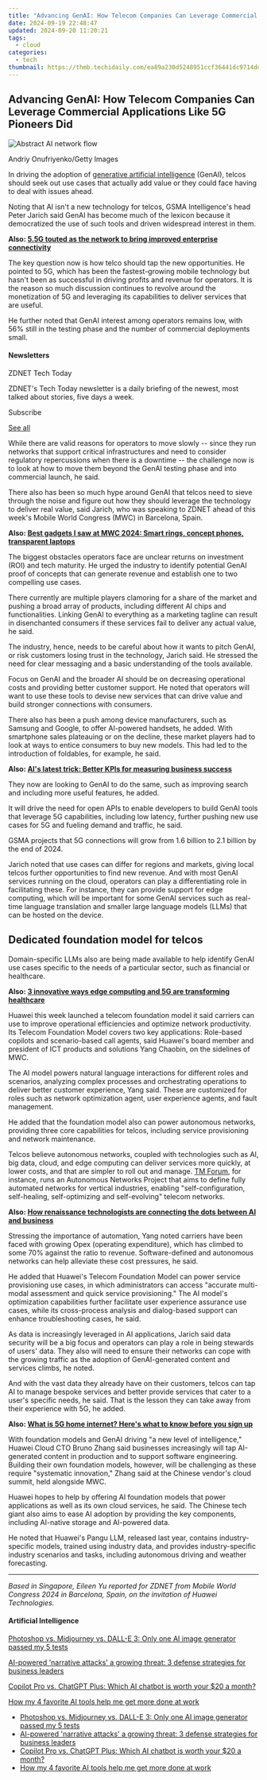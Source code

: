```yaml
---
title: "Advancing GenAI: How Telecom Companies Can Leverage Commercial Applications Like 5G Pioneers Did"
date: 2024-09-19 22:48:47
updated: 2024-09-20 11:20:21
tags:
  - cloud
categories:
  - tech
thumbnail: https://thmb.techidaily.com/ea89a230d5248951ccf36441dc9714dd3928003aa27c50b18bb1e4d33a021df4.jpg
---
```


## Advancing GenAI: How Telecom Companies Can Leverage Commercial Applications Like 5G Pioneers Did

![Abstract AI network flow](https://www.zdnet.com/a/img/resize/c3c45a426aa678fab4c8acb3741875db461437f1/2024/03/01/25a27920-fecc-4705-b065-c1510ab0ef92/gettyimages-1399939885.jpg?auto=webp&width=1280)

Andriy Onufriyenko/Getty Images

In driving the adoption of [generative artificial intelligence](https://www.zdnet.com/article/what-is-generative-ai-and-why-is-it-so-popular-heres-everything-you-need-to-know/) (GenAI), telcos should seek out use cases that actually add value or they could face having to deal with issues ahead. 

Noting that AI isn't a new technology for telcos, GSMA Intelligence's head Peter Jarich said GenAI has become much of the lexicon because it democratized the use of such tools and driven widespread interest in them.

**Also: [5.5G touted as the network to bring improved enterprise connectivity](https://www.zdnet.com/article/5-5g-touted-as-the-network-to-bring-improved-enterprise-connectivity/)**

The key question now is how telco should tap the new opportunities. He pointed to 5G, which has been the fastest-growing mobile technology but hasn't been as successful in driving profits and revenue for operators. It is the reason so much discussion continues to revolve around the monetization of 5G and leveraging its capabilities to deliver services that are useful. 

He further noted that GenAI interest among operators remains low, with 56% still in the testing phase and the number of commercial deployments small. 

#### Newsletters

ZDNET Tech Today

ZDNET's Tech Today newsletter is a daily briefing of the newest, most talked about stories, five days a week.

 Subscribe

[See all](https://www.zdnet.com/newsletters/)

While there are valid reasons for operators to move slowly -- since they run networks that support critical infrastructures and need to consider regulatory repercussions when there is a downtime -- the challenge now is to look at how to move them beyond the GenAI testing phase and into commercial launch, he said. 

There also has been so much hype around GenAI that telcos need to sieve through the noise and figure out how they should leverage the technology to deliver real value, said Jarich, who was speaking to ZDNET ahead of this week's Mobile World Congress (MWC) in Barcelona, Spain. 

**Also: [Best gadgets I saw at MWC 2024: Smart rings, concept phones, transparent laptops](https://www.zdnet.com/article/best-gadgets-i-saw-at-mwc-2024-smart-rings-concept-phones-transparent-laptops/)**

The biggest obstacles operators face are unclear returns on investment (ROI) and tech maturity. He urged the industry to identify potential GenAI proof of concepts that can generate revenue and establish one to two compelling use cases. 

There currently are multiple players clamoring for a share of the market and pushing a broad array of products, including different AI chips and functionalities. Linking GenAI to everything as a marketing tagline can result in disenchanted consumers if these services fail to deliver any actual value, he said. 

The industry, hence, needs to be careful about how it wants to pitch GenAI, or risk customers losing trust in the technology, Jarich said. He stressed the need for clear messaging and a basic understanding of the tools available. 

Focus on GenAI and the broader AI should be on decreasing operational costs and providing better customer support. He noted that operators will want to use these tools to devise new services that can drive value and build stronger connections with consumers.

There also has been a push among device manufacturers, such as Samsung and Google, to offer AI-powered handsets, he added. With smartphone sales plateauing or on the decline, these market players had to look at ways to entice consumers to buy new models. This had led to the introduction of foldables, for example, he said. 

**Also: [AI's latest trick: Better KPIs for measuring business success](https://www.zdnet.com/article/ais-latest-trick-better-kpis-for-measuring-business-success/)**

They now are looking to GenAI to do the same, such as improving search and including more useful features, he added.

It will drive the need for open APIs to enable developers to build GenAI tools that leverage 5G capabilities, including low latency, further pushing new use cases for 5G and fueling demand and traffic, he said. 

GSMA projects that 5G connections will grow from 1.6 billion to 2.1 billion by the end of 2024\. 

Jarich noted that use cases can differ for regions and markets, giving local telcos further opportunities to find new revenue. And with most GenAI services running on the cloud, operators can play a differentiating role in facilitating these. For instance, they can provide support for edge computing, which will be important for some GenAI services such as real-time language translation and smaller large language models (LLMs) that can be hosted on the device. 

## Dedicated foundation model for telcos

Domain-specific LLMs also are being made available to help identify GenAI use cases specific to the needs of a particular sector, such as financial or healthcare. 

**Also: [3 innovative ways edge computing and 5G are transforming healthcare](https://www.zdnet.com/article/3-innovative-ways-5g-and-edge-computing-are-impacting-health-care/)**

Huawei this week launched a telecom foundation model it said carriers can use to improve operational efficiencies and optimize network productivity. Its Telecom Foundation Model covers two key applications: Role-based copilots and scenario-based call agents, said Huawei's board member and president of ICT products and solutions Yang Chaobin, on the sidelines of MWC. 

The AI model powers natural language interactions for different roles and scenarios, analyzing complex processes and orchestrating operations to deliver better customer experience, Yang said. These are customized for roles such as network optimization agent, user experience agents, and fault management. 

He added that the foundation model also can power autonomous networks, providing three core capabilities for telcos, including service provisioning and network maintenance. 

Telcos believe autonomous networks, coupled with technologies such as AI, big data, cloud, and edge computing can deliver services more quickly, at lower costs, and that are simpler to roll out and manage. [TM Forum](https://www.tmforum.org/collaboration/autonomous-networks-project/), for instance, runs an Autonomous Networks Project that aims to define fully automated networks for vertical industries, enabling "self-configuration, self-healing, self-optimizing and self-evolving" telecom networks.

**Also: [How renaissance technologists are connecting the dots between AI and business](https://www.zdnet.com/article/how-renaissance-technologists-are-connecting-the-dots-between-ai-and-business/)**

Stressing the importance of automation, Yang noted carriers have been faced with growing Opex (operating expenditure), which has climbed to some 70% against the ratio to revenue. Software-defined and autonomous networks can help alleviate these cost pressures, he said. 

He added that Huawei's Telecom Foundation Model can power service provisioning use cases, in which administrators can access "accurate multi-modal assessment and quick service provisioning." The AI model's optimization capabilities further facilitate user experience assurance use cases, while its cross-process analysis and dialog-based support can enhance troubleshooting cases, he said. 

As data is increasingly leveraged in AI applications, Jarich said data security will be a big focus and operators can play a role in being stewards of users' data. They also will need to ensure their networks can cope with the growing traffic as the adoption of GenAI-generated content and services climbs, he noted. 

And with the vast data they already have on their customers, telcos can tap AI to manage bespoke services and better provide services that cater to a user's specific needs, he said. That is the lesson they can take away from their experience with 5G, he added.

**Also: [What is 5G home internet? Here's what to know before you sign up](https://www.zdnet.com/article/what-is-5g-home-internet-heres-what-to-know-before-you-sign-up/)**

With foundation models and GenAI driving "a new level of intelligence," Huawei Cloud CTO Bruno Zhang said businesses increasingly will tap AI-generated content in production and to support software engineering. Building their own foundation models, however, will be challenging as these require "systematic innovation," Zhang said at the Chinese vendor's cloud summit, held alongside MWC. 

Huawei hopes to help by offering AI foundation models that power applications as well as its own cloud services, he said. The Chinese tech giant also aims to ease AI adoption by providing the key components, including AI-native storage and AI-powered data. 

He noted that Huawei's Pangu LLM, released last year, contains industry-specific models, trained using industry data, and provides industry-specific industry scenarios and tasks, including autonomous driving and weather forecasting. 

---

_Based in Singapore, Eileen Yu reported for ZDNET from Mobile World Congress 2024 in Barcelona, Spain, on the invitation of Huawei Technologies._ 

#### Artificial Intelligence

[Photoshop vs. Midjourney vs. DALL-E 3: Only one AI image generator passed my 5 tests](https://www.zdnet.com/article/is-photoshops-new-text-to-image-as-good-as-midjourney-and-dall-e-we-test-it-and-see/ "Photoshop vs. Midjourney vs. DALL-E 3: Only one AI image generator passed my 5 tests")

[AI-powered 'narrative attacks' a growing threat: 3 defense strategies for business leaders](https://www.zdnet.com/article/ai-powered-narrative-attacks-a-growing-threat-3-defense-strategies-for-business-leaders/ "AI-powered 'narrative attacks' a growing threat: 3 defense strategies for business leaders")

[Copilot Pro vs. ChatGPT Plus: Which AI chatbot is worth your $20 a month?](https://www.zdnet.com/article/copilot-pro-vs-chatgpt-plus-which-is-ai-chatbot-is-worth-your-20-a-month/ "Copilot Pro vs. ChatGPT Plus: Which AI chatbot is worth your $20 a month?")

[How my 4 favorite AI tools help me get more done at work](https://www.zdnet.com/article/how-my-4-favorite-ai-tools-help-me-get-more-done-at-work/ "How my 4 favorite AI tools help me get more done at work")

* [Photoshop vs. Midjourney vs. DALL-E 3: Only one AI image generator passed my 5 tests](https://www.zdnet.com/article/is-photoshops-new-text-to-image-as-good-as-midjourney-and-dall-e-we-test-it-and-see/ "Photoshop vs. Midjourney vs. DALL-E 3: Only one AI image generator passed my 5 tests")
* [AI-powered 'narrative attacks' a growing threat: 3 defense strategies for business leaders](https://www.zdnet.com/article/ai-powered-narrative-attacks-a-growing-threat-3-defense-strategies-for-business-leaders/ "AI-powered 'narrative attacks' a growing threat: 3 defense strategies for business leaders")
* [Copilot Pro vs. ChatGPT Plus: Which AI chatbot is worth your $20 a month?](https://www.zdnet.com/article/copilot-pro-vs-chatgpt-plus-which-is-ai-chatbot-is-worth-your-20-a-month/ "Copilot Pro vs. ChatGPT Plus: Which AI chatbot is worth your $20 a month?")
* [How my 4 favorite AI tools help me get more done at work](https://www.zdnet.com/article/how-my-4-favorite-ai-tools-help-me-get-more-done-at-work/ "How my 4 favorite AI tools help me get more done at work")

<ins class="adsbygoogle"
     style="display:block"
     data-ad-format="autorelaxed"
     data-ad-client="ca-pub-7571918770474297"
     data-ad-slot="1223367746"></ins>



<ins class="adsbygoogle"
     style="display:block"
     data-ad-client="ca-pub-7571918770474297"
     data-ad-slot="8358498916"
     data-ad-format="auto"
     data-full-width-responsive="true"></ins>
